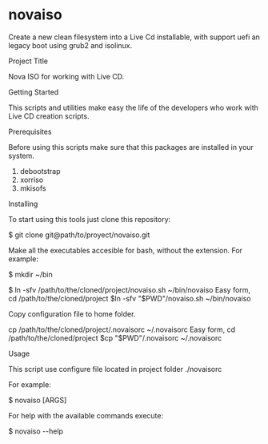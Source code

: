 # novaiso
Create  a new clean filesystem into a Live Cd installable, with support uefi an legacy boot using grub2 and isolinux.

Project Title

Nova ISO for working with Live CD.


Getting Started

This scripts and utilities make easy the life of the developers who work with Live CD creation scripts.


Prerequisites

Before using this scripts make sure that this packages are installed in your system.

1. debootstrap
2. xorriso
3. mkisofs

Installing

To start using this tools just clone this repository:

$ git clone git@path/to/proyect/novaiso.git


Make all the executables accesible for bash, without the extension. For example:

$ mkdir ~/bin

$ ln -sfv /path/to/the/cloned/project/novaiso.sh ~/bin/novaiso
Easy form, cd /path/to/the/cloned/project
$ln -sfv "$PWD"/novaiso.sh ~/bin/novaiso

Copy configuration file to home folder.

cp /path/to/the/cloned/project/.novaisorc ~/.novaisorc
Easy form, cd /path/to/the/cloned/project
$cp "$PWD"/.novaisorc ~/.novaisorc

Usage

This script use configure file located in project folder ./novaisorc

For example:

$ novaiso [ARGS]

For help with the available commands execute:

$ novaiso --help
